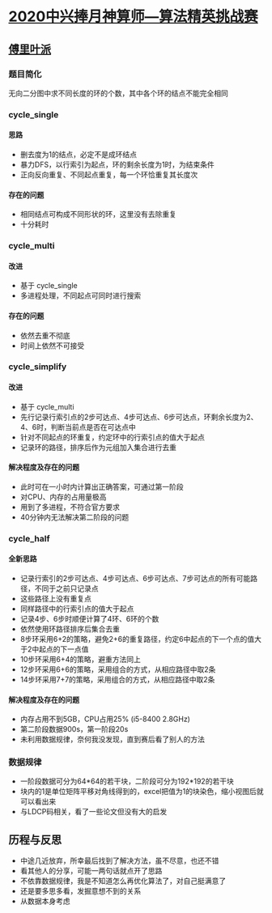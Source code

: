 # [2020中兴捧月神算师—算法精英挑战赛](https://ztechallenge.nowcoder.com/activity/zte2020/algorithm/index)

## [傅里叶派](https://www.nowcoder.com/discuss/390140)

### 题目简化
无向二分图中求不同长度的环的个数，其中各个环的结点不能完全相同

### cycle_single

#### 思路
- 删去度为1的结点，必定不是成环结点
- 暴力DFS，以行索引为起点，环的剩余长度为1时，为结束条件
- 正向反向重复、不同起点重复，每一个环恰重复其长度次

#### 存在的问题
- 相同结点可构成不同形状的环，这里没有去除重复
- 十分耗时

### cycle_multi

#### 改进
- 基于 cycle_single
- 多进程处理，不同起点可同时进行搜索

#### 存在的问题
- 依然去重不彻底
- 时间上依然不可接受

### cycle_simplify

#### 改进
- 基于 cycle_multi
- 先行记录行索引点的2步可达点、4步可达点、6步可达点，环剩余长度为2、4、6时，判断当前点是否在可达点中
- 针对不同起点的环重复，约定环中的行索引点的值大于起点
- 记录环的路径，排序后作为元组加入集合进行去重

#### 解决程度及存在的问题
- 此时可在一小时内计算出正确答案，可通过第一阶段
- 对CPU、内存的占用量极高
- 用到了多进程，不符合官方要求
- 40分钟内无法解决第二阶段的问题

### cycle_half

#### 全新思路
- 记录行索引的2步可达点、4步可达点、6步可达点、7步可达点的所有可能路径，不同于之前只记录点
- 这些路径上没有重复点
- 同样路径中的行索引点的值大于起点
- 记录4步、6步时顺便计算了4环、6环的个数
- 依然使用环路径排序后集合去重
- 8步环采用6+2的策略，避免2+6的重复路径，约定6中起点的下一个点的值大于2中起点的下一点值
- 10步环采用6+4的策略，避重方法同上
- 12步环采用6+6的策略，采用组合的方式，从相应路径中取2条
- 14步环采用7+7的策略，采用组合的方式，从相应路径中取2条

#### 解决程度及存在的问题
- 内存占用不到5GB，CPU占用25% (i5-8400 2.8GHz)
- 第二阶段数据900s，第一阶段20s
- 未利用数据规律，奈何我没发现，直到赛后看了别人的方法

### 数据规律
- 一阶段数据可分为64\*64的若干块，二阶段可分为192\*192的若干块
- 块内的1是单位矩阵平移对角线得到的，excel把值为1的块染色，缩小视图后就可以看出来
- 与LDCP码相关，看了一些论文但没有大的启发

## 历程与反思
- 中途几近放弃，所幸最后找到了解决方法，虽不尽意，也还不错
- 看其他人的分享，可能一两句话就点开了思路
- 不依靠数据规律，我是不知道怎么再优化算法了，对自己挺满意了
- 还是要多思多看，发掘意想不到的关系
- 从数据本身考虑
